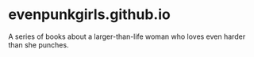 # evenpunkgirls.github.io
A series of books about a larger-than-life woman who loves even harder than she punches.
